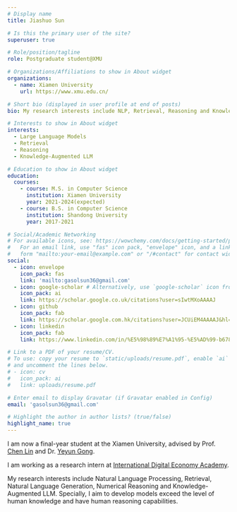 ```yaml
---
# Display name
title: Jiashuo Sun

# Is this the primary user of the site?
superuser: true

# Role/position/tagline
role: Postgraduate student@XMU

# Organizations/Affiliations to show in About widget
organizations:
  - name: Xiamen University
    url: https://www.xmu.edu.cn/

# Short bio (displayed in user profile at end of posts)
bio: My research interests include NLP, Retrieval, Reasoning and Knowledge-Augmented LLM.

# Interests to show in About widget
interests:
  - Large Language Models
  - Retrieval
  - Reasoning
  - Knowledge-Augmented LLM

# Education to show in About widget
education:
  courses:
    - course: M.S. in Computer Science
      institution: Xiamen University
      year: 2021-2024(expected)
    - course: B.S. in Computer Science
      institution: Shandong University
      year: 2017-2021

# Social/Academic Networking
# For available icons, see: https://wowchemy.com/docs/getting-started/page-builder/#icons
#   For an email link, use "fas" icon pack, "envelope" icon, and a link in the
#   form "mailto:your-email@example.com" or "/#contact" for contact widget.
social:
  - icon: envelope
    icon_pack: fas
    link: 'mailto:gasolsun36@gmail.com'
  - icon: google-scholar # Alternatively, use `google-scholar` icon from `ai` icon pack
    icon_pack: ai
    link: https://scholar.google.co.uk/citations?user=sIwtMXoAAAAJ
  - icon: github
    icon_pack: fab
    link: https://scholar.google.com.hk/citations?user=JCUiEM4AAAAJ&hl=zh-CN
  - icon: linkedin
    icon_pack: fab
    link: https://www.linkedin.com/in/%E5%98%89%E7%A1%95-%E5%AD%99-b67857190/

# Link to a PDF of your resume/CV.
# To use: copy your resume to `static/uploads/resume.pdf`, enable `ai` icons in `params.toml`,
# and uncomment the lines below.
# - icon: cv
#   icon_pack: ai
#   link: uploads/resume.pdf

# Enter email to display Gravatar (if Gravatar enabled in Config)
email: 'gasolsun36@gmail.com'

# Highlight the author in author lists? (true/false)
highlight_name: true
---
```

I am now a final-year student at the Xiamen University, advised by Prof. [Chen Lin](https://cs.xmu.edu.cn/info/1008/1216.htm) and Dr. [Yeyun Gong](https://www.microsoft.com/en-us/research/people/yegong/).

I am working as a research intern at [International Digital Economy Academy](https://idea.edu.cn/).

My research interests include Natural Language Processing, Retrieval, Natural Language Generation, Numerical Reasoning and Knowledge-Augmented LLM. Specially, I aim to develop models exceed the level of human knowledge and have human reasoning capabilities.

